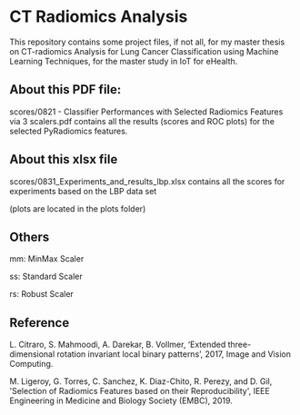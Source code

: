 # CT Radiomics Analysis

This repository contains some project files, if not all, for my master thesis on CT-radiomics Analysis for Lung Cancer Classification using Machine Learning Techniques, for the master study in IoT for eHealth.

## About this PDF file:
scores/0821 - Classifier Performances with Selected Radiomics Features via 3 scalers.pdf
contains all the results (scores and ROC plots) for the selected PyRadiomics features. 

## About this xlsx file
scores/0831_Experiments_and_results_lbp.xlsx
contains all the scores for experiments based on the LBP data set

(plots are located in the plots folder)

## Others
mm: MinMax Scaler

ss: Standard Scaler

rs: Robust Scaler

## Reference

L. Citraro, S. Mahmoodi, A. Darekar, B. Vollmer, ‘Extended three-dimensional rotation invariant local binary patterns’, 2017, Image and Vision Computing.

M. Ligeroy, G. Torres, C. Sanchez, K. Diaz-Chito, R. Perezy, and D. Gil, 'Selection of Radiomics Features based on their Reproducibility', IEEE Engineering in Medicine and Biology Society (EMBC), 2019.
